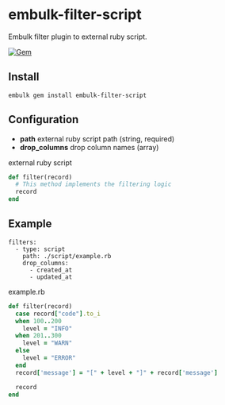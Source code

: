 # embulk-filter-script

Embulk filter plugin to external ruby script.

[![Gem](https://img.shields.io/gem/dt/embulk-filter-script.svg)]()

## Install

```
embulk gem install embulk-filter-script
```

## Configuration

* **path** external ruby script path (string, required)
* **drop_columns** drop column names (array)

external ruby script 
```ruby
def filter(record)
  # This method implements the filtering logic
  record
end
```

## Example

```
filters:
  - type: script
    path: ./script/example.rb
    drop_columns:
      - created_at
      - updated_at
```

example.rb
```ruby
def filter(record)
  case record["code"].to_i
  when 100..200
    level = "INFO"
  when 201..300
    level = "WARN"
  else
    level = "ERROR"
  end
  record['message'] = "[" + level + "]" + record['message']

  record
end
```
